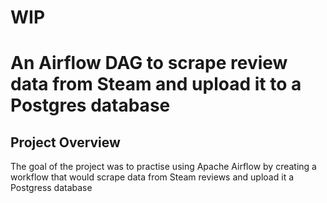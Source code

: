 # WIP
# An Airflow DAG to scrape review data from Steam and upload it to a Postgres database

## Project Overview
The goal of the project was to practise using Apache Airflow by creating a workflow that would scrape data from Steam reviews and upload it a Postgress database
